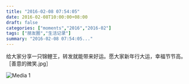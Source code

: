 ```yaml
---
title: "2016-02-08 07:54:05"
date: 2016-02-08T10:00:00+08:00
draft: false
categories: ["moments","2016","2016-02"]
tags: ["朋友圈","生活记录"]
summary: "2016-02-08 07:54:05..."
---
```


给大家分享一只锦鲤王，转发就能带来好运。愿大家新年行大运，幸福节节高。［善意的微笑.jpg］

![Media 1](/Moments/photos/2016-02-08/201602080754050.jpg)

